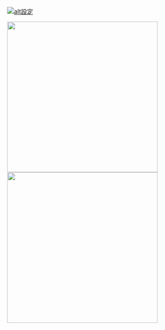 [![alt設定](http://img.youtube.com/vi/DjGxGMxvg4M/0.jpg)](https://www.youtube.com/watch?v=DjGxGMxvg4M)

<div width="100%">
  <img height=350 src="https://github-readme-stats.ebina4yaka.vercel.app/api?username=ebina4yaka&show_icons=true&theme=panda&count_private=true&hide_border=true&locale=en&show=reviews,discussions_started,discussions_answered,prs_merged,prs_merged_percentage">
  <img height=350 src="https://github-readme-stats.ebina4yaka.vercel.app/api/top-langs/?username=ebina4yaka&theme=panda&layout=pie&hide=css,plpgsql&hide_border=true&locale=en">
</div>
